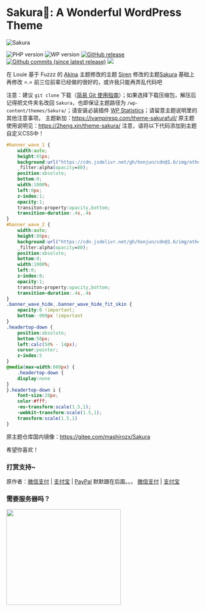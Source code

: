 ﻿Sakura🌸: A Wonderful WordPress Theme
===

![Sakura](https://view.moezx.cc/images/2018/05/26/sakura.png)

![PHP version](https://img.shields.io/badge/PHP-7.1+-4F5B93.svg?style=flat-square)
![WP version](https://img.shields.io/badge/WordPress-5.0+-0073aa.svg?style=flat-square)
[![GitHub release](https://img.shields.io/github/release/mashirozx/Sakura.svg?style=flat-square)](https://github.com/mashirozx/Sakura/releases/latest)
[![Github commits (since latest release)](https://img.shields.io/github/commits-since/mashirozx/Sakura/latest.svg?style=flat-square)](https://github.com/mashirozx/Sakura/commits/)
[![](https://data.jsdelivr.com/v1/package/gh/moezx/cdn/badge)](https://www.jsdelivr.com/package/gh/moezx/cdn)

在 Louie 基于 Fuzzz 的 [Akina](http://www.akina.pw/themeakina) 主题修改的主题 [Siren](https://github.com/louie-senpai/Siren) 修改的主题[Sakura](https://github.com/mashirozx/Sakura) 基础上再修改 =.=
前三位前辈已经做的很好的，或许我只能再弄乱代码吧



注意：建议 `git clone` 下载（[简易 Git 使用指南](https://github.com/ivampiresp/Sakura/wiki/Git-%E4%B8%8B%E8%BD%BD%E3%80%81%E6%9B%B4%E6%96%B0%E6%8C%87%E5%8D%97)）；如果选择下载压缩包，解压后记得把文件夹名改回 `Sakura`，也即保证主题路径为 `/wp-content/themes/Sakura/`；请安装必装插件 [WP Statistics](https://wordpress.org/plugins/wp-statistics/)；请留意主题说明里的其他注意事项。
主题新加：<https://ivampiresp.com/theme-sakurafull/>
原主题使用说明见：<https://2heng.xin/theme-sakura/>
注意，请将以下代码添加到主题自定义CSS中！
```CSS
#banner_wave_1 {
    width:auto;
    height:65px;
    background:url("https://cdn.jsdelivr.net/gh/honjun/cdn@1.6/img/other/wave1.png") repeat-x;
    _filter:alpha(opacity=80);
    position:absolute;
    bottom:0;
    width:1000%;
    left:0px;
    z-index:1;
    opacity:1;
    transiton-property:opacity,bottom;
    transition-duration:.4s,.4s
}
#banner_wave_2 {
    width:auto;
    height:80px;
    background:url("https://cdn.jsdelivr.net/gh/honjun/cdn@1.6/img/other/wave2.png") repeat-x;
    _filter:alpha(opacity=80);
    position:absolute;
    bottom:0;
    width:1000%;
    left:0;
    z-index:0;
    opacity:1;
    transiton-property:opacity,bottom;
    transition-duration:.4s,.4s
}
.banner_wave_hide,.banner_wave_hide_fit_skin {
    opacity:0 !important;
    bottom:-999px !important
}
.headertop-down {
    position:absolute;
    bottom:50px;
    left:calc(50% - 14px);
    cursor:pointer;
    z-index:5
}
@media(max-width:860px) {
    .headertop-down {
    display:none
}
}.headertop-down i {
    font-size:28px;
    color:#fff;
    -ms-transform:scale(1.5,1);
    -webkit-transform:scale(1.5,1);
    transform:scale(1.5,1)
}
```
原主题仓库国内镜像：<https://gitee.com/mashirozx/Sakura>

希望你喜欢！

### 打赏支持~
原作者：[微信支付](https://view.moezx.cc/images/2018/05/28/WeChanQR.png) | [支付宝](https://view.moezx.cc/images/2018/05/28/AliPayQR.jpg) | [PayPal](https://paypal.me/mashirozx)
默默跟在后面。。。
[微信支付](https://static.ivampiresp.com/2019/04/e1556357765199.png) | [支付宝](https://static.ivampiresp.com/2019/04/67CBA74E-7B26-47B5-91B6-3ED4FC720D5C.jpeg)

### 需要服务器吗？
<a href="https://www.vultr.com/?ref=7674346"><img src="https://www.vultr.com/media/banner_3.png" width="300" height="250"></a>
